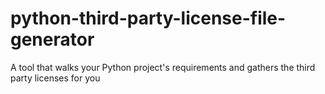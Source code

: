# python-third-party-license-file-generator
A tool that walks your Python project's requirements and gathers the third party licenses for you

